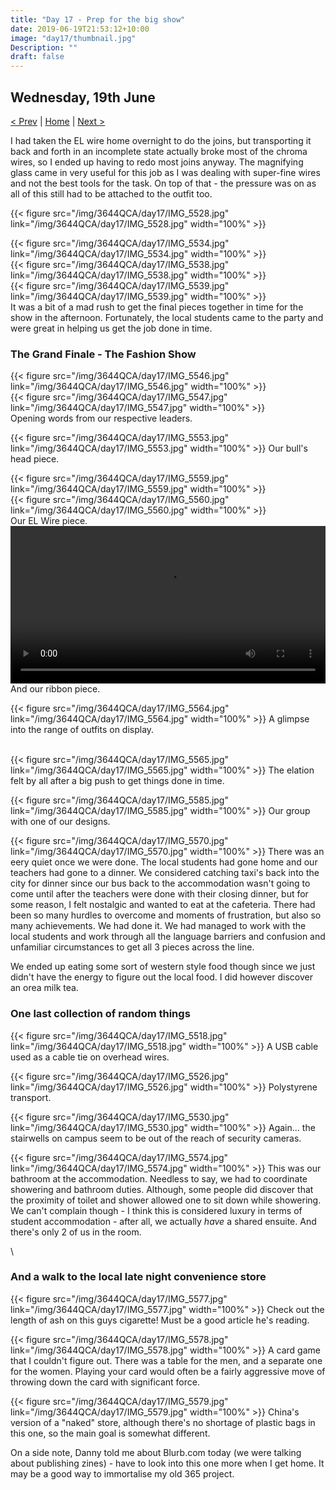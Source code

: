 ```yaml
---
title: "Day 17 - Prep for the big show"
date: 2019-06-19T21:53:12+10:00
image: "day17/thumbnail.jpg"
Description: ""
draft: false
---
```


Wednesday, 19th June
---
[< Prev](../day16) | [Home](..) | [Next >](../day18)

I had taken the EL wire home overnight to do the joins, but transporting it back and forth in an incomplete state actually broke most of the chroma wires, so I ended up having to redo most joins anyway.  The magnifying glass came in very useful for this job as I was dealing with super-fine wires and not the best tools for the task.  On top of that - the pressure was on as all of this still had to be attached to the outfit too.  

{{< figure src="/img/3644QCA/day17/IMG_5528.jpg" link="/img/3644QCA/day17/IMG_5528.jpg" width="100%" >}}

<div class="row">
    <div class="4u 12u$(medium)">
        {{< figure src="/img/3644QCA/day17/IMG_5534.jpg" link="/img/3644QCA/day17/IMG_5534.jpg" width="100%" >}}
    </div>
    <div class="4u 12u$(medium)">
        {{< figure src="/img/3644QCA/day17/IMG_5538.jpg" link="/img/3644QCA/day17/IMG_5538.jpg" width="100%" >}}
    </div>
    <div class="4u 12u$(medium)">
        {{< figure src="/img/3644QCA/day17/IMG_5539.jpg" link="/img/3644QCA/day17/IMG_5539.jpg" width="100%" >}}
    </div>
</div>
It was a bit of a mad rush to get the final pieces together in time for the show in the afternoon.  Fortunately, the local students came to the party and were great in helping us get the job done in time.  

### The Grand Finale - The Fashion Show

<div class="row">
    <div class="6u 12u$(medium)">
        {{< figure src="/img/3644QCA/day17/IMG_5546.jpg" link="/img/3644QCA/day17/IMG_5546.jpg" width="100%" >}}
    </div>
    <div class="6u 12u$(medium)">
        {{< figure src="/img/3644QCA/day17/IMG_5547.jpg" link="/img/3644QCA/day17/IMG_5547.jpg" width="100%" >}}
    </div>
</div>
Opening words from our respective leaders.  
        
{{< figure src="/img/3644QCA/day17/IMG_5553.jpg" link="/img/3644QCA/day17/IMG_5553.jpg" width="100%" >}}
Our bull's head piece.  

<div class="row">
    <div class="7u 12u$(medium)">
        {{< figure src="/img/3644QCA/day17/IMG_5559.jpg" link="/img/3644QCA/day17/IMG_5559.jpg" width="100%" >}}
    </div>
    <div class="5u 12u$(medium)">
        {{< figure src="/img/3644QCA/day17/IMG_5560.jpg" link="/img/3644QCA/day17/IMG_5560.jpg" width="100%" >}}
    </div>
</div>
Our EL Wire piece.  
        
<video width="100%" controls>
    <source src="/img/3644QCA/day17/IMG_5551.mp4" type="video/mp4">
    Your browser does not support the video tag.
</video>
And our ribbon piece.

{{< figure src="/img/3644QCA/day17/IMG_5564.jpg" link="/img/3644QCA/day17/IMG_5564.jpg" width="100%" >}}
A glimpse into the range of outfits on display.  

\
{{< figure src="/img/3644QCA/day17/IMG_5565.jpg" link="/img/3644QCA/day17/IMG_5565.jpg" width="100%" >}}
The elation felt by all after a big push to get things done in time.  

{{< figure src="/img/3644QCA/day17/IMG_5585.jpg" link="/img/3644QCA/day17/IMG_5585.jpg" width="100%" >}}
Our group with one of our designs.

{{< figure src="/img/3644QCA/day17/IMG_5570.jpg" link="/img/3644QCA/day17/IMG_5570.jpg" width="100%" >}}
There was an eery quiet once we were done.  The local students had gone home and our teachers had gone to a dinner.  We considered catching taxi's back into the city for dinner since our bus back to the accommodation wasn't going to come until after the teachers were done with their closing dinner, but for some reason, I felt nostalgic and wanted to eat at the cafeteria.  There had been so many hurdles to overcome and moments of frustration, but also so many achievements.  We had done it.  We had managed to work with the local students and work through all the language barriers and confusion and unfamiliar circumstances to get all 3 pieces across the line.  

We ended up eating some sort of western style food though since we just didn't have the energy to figure out the local food.  I did however discover an orea milk tea.

### One last collection of random things

{{< figure src="/img/3644QCA/day17/IMG_5518.jpg" link="/img/3644QCA/day17/IMG_5518.jpg" width="100%" >}}
A USB cable used as a cable tie on overhead wires.

{{< figure src="/img/3644QCA/day17/IMG_5526.jpg" link="/img/3644QCA/day17/IMG_5526.jpg" width="100%" >}}
Polystyrene transport.

{{< figure src="/img/3644QCA/day17/IMG_5530.jpg" link="/img/3644QCA/day17/IMG_5530.jpg" width="100%" >}}
Again... the stairwells on campus seem to be out of the reach of security cameras.

{{< figure src="/img/3644QCA/day17/IMG_5574.jpg" link="/img/3644QCA/day17/IMG_5574.jpg" width="100%" >}}
This was our bathroom at the accommodation.  Needless to say, we had to coordinate showering and bathroom duties.  Although, some people did discover that the proximity of toilet and shower allowed one to sit down while showering.  We can't complain though - I think this is considered luxury in terms of student accommodation - after all, we actually _have_ a shared ensuite.  And there's only 2 of us in the room.  

\

### And a walk to the local late night convenience store

{{< figure src="/img/3644QCA/day17/IMG_5577.jpg" link="/img/3644QCA/day17/IMG_5577.jpg" width="100%" >}}
Check out the length of ash on this guys cigarette!  Must be a good article he's reading. 

{{< figure src="/img/3644QCA/day17/IMG_5578.jpg" link="/img/3644QCA/day17/IMG_5578.jpg" width="100%" >}}
A card game that I couldn't figure out.  There was a table for the men, and a separate one for the women.  Playing your card would often be a fairly aggressive move of throwing down the card with significant force.  

{{< figure src="/img/3644QCA/day17/IMG_5579.jpg" link="/img/3644QCA/day17/IMG_5579.jpg" width="100%" >}}
China's version of a "naked" store, although there's no shortage of plastic bags in this one, so the main goal is somewhat different.

On a side note, Danny told me about Blurb.com today (we were talking about publishing zines) - have to look into this one more when I get home.  It may be a good way to immortalise my old 365 project.

